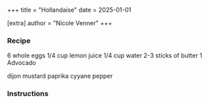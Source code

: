 +++
title = "Hollandaise"
date = 2025-01-01

[extra]
author = "Nicole Venner"
+++

### Recipe

6 whole eggs
1/4 cup lemon juice
1/4 cup water
2-3 sticks of butter
1 Advocado

dijon mustard
paprika
cyyane pepper

### Instructions
